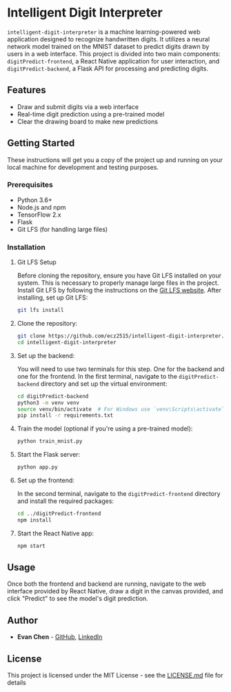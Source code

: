 # Intelligent Digit Interpreter

`intelligent-digit-interpreter` is a machine learning-powered web application designed to recognize handwritten digits. It utilizes a neural network model trained on the MNIST dataset to predict digits drawn by users in a web interface. This project is divided into two main components: `digitPredict-frontend`, a React Native application for user interaction, and `digitPredict-backend`, a Flask API for processing and predicting digits.

## Features

- Draw and submit digits via a web interface
- Real-time digit prediction using a pre-trained model
- Clear the drawing board to make new predictions

## Getting Started

These instructions will get you a copy of the project up and running on your local machine for development and testing purposes.

### Prerequisites

- Python 3.6+
- Node.js and npm
- TensorFlow 2.x
- Flask
- Git LFS (for handling large files)

### Installation

1. Git LFS Setup

    Before cloning the repository, ensure you have Git LFS installed on your system. This is necessary to properly manage large files in the project. Install Git LFS by following the instructions on the [Git LFS website](https://git-lfs.github.com/). After installing, set up Git LFS:

    ```sh
    git lfs install
    ```


2. Clone the repository:

    ```sh
    git clone https://github.com/ecz2515/intelligent-digit-interpreter.git
    cd intelligent-digit-interpreter
    ```

3. Set up the backend:

    You will need to use two terminals for this step. One for the backend and one for the frontend. In the first terminal, navigate to the `digitPredict-backend` directory and set up the virtual environment:

    ```sh
    cd digitPredict-backend
    python3 -m venv venv
    source venv/bin/activate  # For Windows use `venv\Scripts\activate`
    pip install -r requirements.txt
    ```

4. Train the model (optional if you're using a pre-trained model):

    ```sh
    python train_mnist.py
    ```

5. Start the Flask server:

    ```sh
    python app.py
    ```

6. Set up the frontend:

    In the second terminal, navigate to the `digitPredict-frontend` directory and install the required packages:

    ```sh
    cd ../digitPredict-frontend
    npm install
    ```

7. Start the React Native app:

    ```sh
    npm start
    ```

## Usage

Once both the frontend and backend are running, navigate to the web interface provided by React Native, draw a digit in the canvas provided, and click "Predict" to see the model's digit prediction.

## Author

- **Evan Chen** - [GitHub](https://github.com/ecz2515), [LinkedIn](https://www.linkedin.com/in/evanchen852/)

## License

This project is licensed under the MIT License - see the [LICENSE.md](LICENSE.md) file for details